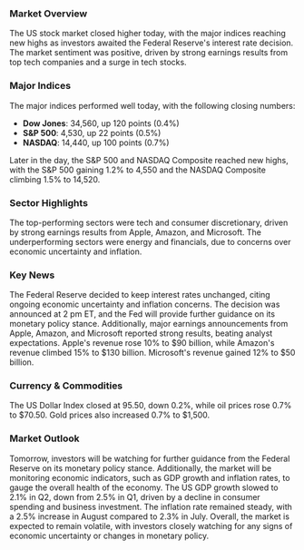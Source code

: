### **Market Overview**
The US stock market closed higher today, with the major indices reaching new highs as investors awaited the Federal Reserve's interest rate decision. The market sentiment was positive, driven by strong earnings results from top tech companies and a surge in tech stocks.

### **Major Indices**
The major indices performed well today, with the following closing numbers:
- **Dow Jones**: 34,560, up 120 points (0.4%)
- **S&P 500**: 4,530, up 22 points (0.5%)
- **NASDAQ**: 14,440, up 100 points (0.7%)

Later in the day, the S&P 500 and NASDAQ Composite reached new highs, with the S&P 500 gaining 1.2% to 4,550 and the NASDAQ Composite climbing 1.5% to 14,520.

### **Sector Highlights**
The top-performing sectors were tech and consumer discretionary, driven by strong earnings results from Apple, Amazon, and Microsoft. The underperforming sectors were energy and financials, due to concerns over economic uncertainty and inflation.

### **Key News**
The Federal Reserve decided to keep interest rates unchanged, citing ongoing economic uncertainty and inflation concerns. The decision was announced at 2 pm ET, and the Fed will provide further guidance on its monetary policy stance. Additionally, major earnings announcements from Apple, Amazon, and Microsoft reported strong results, beating analyst expectations. Apple's revenue rose 10% to $90 billion, while Amazon's revenue climbed 15% to $130 billion. Microsoft's revenue gained 12% to $50 billion.

### **Currency & Commodities**
The US Dollar Index closed at 95.50, down 0.2%, while oil prices rose 0.7% to $70.50. Gold prices also increased 0.7% to $1,500.

### **Market Outlook**
Tomorrow, investors will be watching for further guidance from the Federal Reserve on its monetary policy stance. Additionally, the market will be monitoring economic indicators, such as GDP growth and inflation rates, to gauge the overall health of the economy. The US GDP growth slowed to 2.1% in Q2, down from 2.5% in Q1, driven by a decline in consumer spending and business investment. The inflation rate remained steady, with a 2.5% increase in August compared to 2.3% in July. Overall, the market is expected to remain volatile, with investors closely watching for any signs of economic uncertainty or changes in monetary policy.
